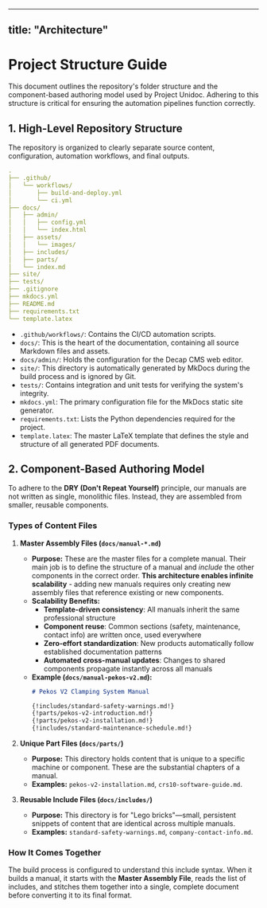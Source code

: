 
---
title: "Architecture"
---

# Project Structure Guide

This document outlines the repository's folder structure and the component-based authoring model used by Project Unidoc. Adhering to this structure is critical for ensuring the automation pipelines function correctly.

## 1. High-Level Repository Structure

The repository is organized to clearly separate source content, configuration, automation workflows, and final outputs.


      
      
```yaml
.
├── .github/
│   └── workflows/
│       ├── build-and-deploy.yml
│       └── ci.yml
├── docs/
│   ├── admin/
│   │   ├── config.yml
│   │   └── index.html
│   ├── assets/
│   │   └── images/
│   ├── includes/
│   ├── parts/
│   └── index.md
├── site/
├── tests/
├── .gitignore
├── mkdocs.yml
├── README.md
├── requirements.txt
└── template.latex
```

    

    


-   `.github/workflows/`: Contains the CI/CD automation scripts.
-   `docs/`: This is the heart of the documentation, containing all source Markdown files and assets.
-   `docs/admin/`: Holds the configuration for the Decap CMS web editor.
-   `site/`: This directory is automatically generated by MkDocs during the build process and is ignored by Git.
-   `tests/`: Contains integration and unit tests for verifying the system's integrity.
-   `mkdocs.yml`: The primary configuration file for the MkDocs static site generator.
-   `requirements.txt`: Lists the Python dependencies required for the project.
-   `template.latex`: The master LaTeX template that defines the style and structure of all generated PDF documents.

## 2. Component-Based Authoring Model

To adhere to the **DRY (Don't Repeat Yourself)** principle, our manuals are not written as single, monolithic files. Instead, they are assembled from smaller, reusable components.

### Types of Content Files

1.  **Master Assembly Files (`docs/manual-*.md`)**
    * **Purpose:** These are the master files for a complete manual. Their main job is to define the structure of a manual and *include* the other components in the correct order. **This architecture enables infinite scalability** - adding new manuals requires only creating new assembly files that reference existing or new components.
    * **Scalability Benefits:**
        - **Template-driven consistency**: All manuals inherit the same professional structure
        - **Component reuse**: Common sections (safety, maintenance, contact info) are written once, used everywhere
        - **Zero-effort standardization**: New products automatically follow established documentation patterns
        - **Automated cross-manual updates**: Changes to shared components propagate instantly across all manuals
    * **Example (`docs/manual-pekos-v2.md`):**
        ```markdown
        # Pekos V2 Clamping System Manual

        {!includes/standard-safety-warnings.md!}
        {!parts/pekos-v2-introduction.md!}
        {!parts/pekos-v2-installation.md!}
        {!includes/standard-maintenance-schedule.md!}
        ```

2.  **Unique Part Files (`docs/parts/`)**
    * **Purpose:** This directory holds content that is unique to a specific machine or component. These are the substantial chapters of a manual.
    * **Examples:** `pekos-v2-installation.md`, `crs10-software-guide.md`.

3.  **Reusable Include Files (`docs/includes/`)**
    * **Purpose:** This directory is for "Lego bricks"—small, persistent snippets of content that are identical across multiple manuals.
    * **Examples:** `standard-safety-warnings.md`, `company-contact-info.md`.

### How It Comes Together

The build process is configured to understand this include syntax. When it builds a manual, it starts with the **Master Assembly File**, reads the list of includes, and stitches them together into a single, complete document before converting it to its final format.

